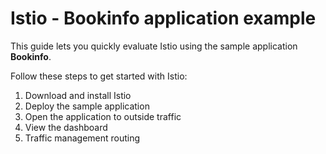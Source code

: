 # Istio - Bookinfo application example

This guide lets you quickly evaluate Istio using the sample application **Bookinfo**.

Follow these steps to get started with Istio:

1. Download and install Istio
2. Deploy the sample application
3. Open the application to outside traffic
4. View the dashboard
5. Traffic management routing